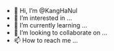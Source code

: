 - 👋 Hi, I’m @KangHaNul
- 👀 I’m interested in ...
- 🌱 I’m currently learning ...
- 💞️ I’m looking to collaborate on ...
- 📫 How to reach me ...

<!---
KangHaNul/KangHaNul is a ✨ special ✨ repository because its `README.md` (this file) appears on your GitHub profile.
You can click the Preview link to take a look at your changes.
--->
